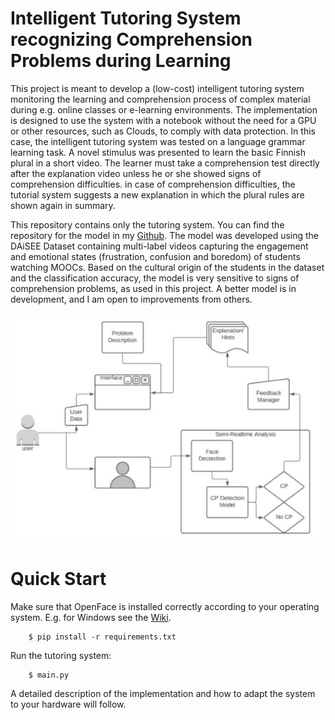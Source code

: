 # Intelligent Tutoring System recognizing Comprehension Problems during Learning
This project is meant to develop a (low-cost) intelligent tutoring system monitoring the learning and comprehension 
process of complex material during e.g. online classes or e-learning environments. The implementation is designed to use
 the system with a notebook without the need for a GPU or other resources, such as Clouds, to comply with data protection.
In this case, the intelligent tutoring system was tested on a language grammar learning task. A novel stimulus was 
presented to learn the basic Finnish plural in a short video. The learner must take a comprehension test directly after 
the explanation video unless he or she showed signs of comprehension difficulties. in case of comprehension difficulties,
 the tutorial system suggests a new explanation in which the plural rules are shown again in summary.
 
This repository contains only the tutoring system. You can find the repository for the model in my [Github](https://github.com/maskaljunas/ComprehensionProblems_DAiSEE). 
The model was developed using the DAiSEE Dataset containing multi-label videos capturing the engagement and emotional states
(frustration, confusion and boredom) of students watching MOOCs. Based on the cultural origin of the students in the 
dataset and the classification accuracy, the model is very sensitive to signs of comprehension problems, as used in this 
project. A better model is in development, and I am open to improvements from others.

![archi](fig/Architecture.png)



# Quick Start
Make sure that OpenFace is installed correctly according to your operating system. E.g. for Windows see the [Wiki](https://github.com/TadasBaltrusaitis/OpenFace/wiki/Windows-Installation).

        $ pip install -r requirements.txt
        
        
 Run the tutoring system:
 
        $ main.py


A detailed description of the implementation and how to adapt the system to your hardware will follow.

